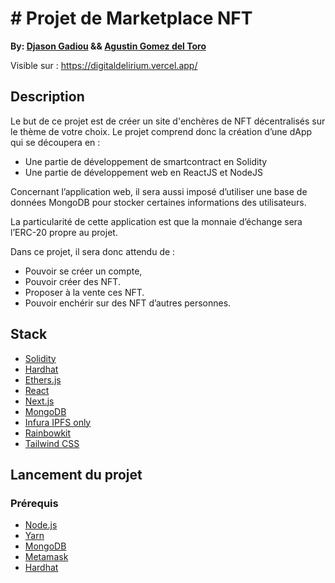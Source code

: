 # # Projet de Marketplace NFT
**By: [Djason Gadiou](https://github.com/Magicred-1/) && [Agustin Gomez del Toro](https://github.com/AgustinGomezDelToro)**

Visible sur : https://digitaldelirium.vercel.app/

## Description
Le but de ce projet est de créer un site d'enchères de NFT décentralisés sur le thème de votre choix.
Le projet comprend donc la création d’une dApp qui se découpera en :
-	Une partie de développement de smartcontract en Solidity
-	Une partie de développement web en ReactJS et NodeJS

Concernant l’application web, il sera aussi imposé d’utiliser une base de données MongoDB pour stocker certaines informations des utilisateurs.

La particularité de cette application est que la monnaie d’échange sera l’ERC-20 propre au projet.

Dans ce projet, il sera donc attendu de :
-	Pouvoir se créer un compte,
-	Pouvoir créer des NFT.
-	Proposer à la vente ces NFT.
-	Pouvoir enchérir sur des NFT d’autres personnes.

## Stack
- [Solidity](https://docs.soliditylang.org/en/v0.8.9/)
- [Hardhat](https://hardhat.org/)
- [Ethers.js](https://docs.ethers.io/v5/)
- [React](https://reactjs.org/)
- [Next.js](https://nextjs.org/)
- [MongoDB](https://www.mongodb.com/)
- [Infura IPFS only](https://www.infura.io/)
- [Rainbowkit](https://www.rainbowkit.com/)
- [Tailwind CSS](https://tailwindcss.com/)

## Lancement du projet
### Prérequis
- [Node.js](https://nodejs.org/en/)
- [Yarn](https://yarnpkg.com/)
- [MongoDB](https://www.mongodb.com/)
- [Metamask](https://metamask.io/)
- [Hardhat](https://hardhat.org/)
